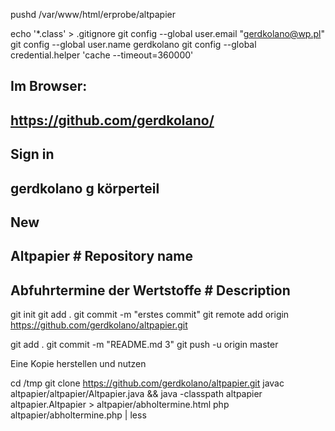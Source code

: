 pushd /var/www/html/erprobe/altpapier

echo '*.class' > .gitignore
git config --global user.email "gerdkolano@wp.pl"
git config --global user.name gerdkolano
git config --global credential.helper 'cache --timeout=360000'

## Im Browser:
## https://github.com/gerdkolano/
## Sign in
## gerdkolano g körperteil
## New
## Altpapier # Repository name
## Abfuhrtermine der Wertstoffe # Description

git init
git add .
git commit -m "erstes commit"
git remote add origin https://github.com/gerdkolano/altpapier.git

git add .
git commit -m "README.md 3"
git push -u origin master

Eine Kopie herstellen und nutzen

cd /tmp
git clone https://github.com/gerdkolano/altpapier.git
javac altpapier/altpapier/Altpapier.java && java -classpath altpapier altpapier.Altpapier  > altpapier/abholtermine.html
php altpapier/abholtermine.php | less

